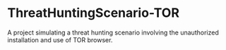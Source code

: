 # ThreatHuntingScenario-TOR
A project simulating a threat hunting scenario involving the unauthorized installation and use of TOR browser.
